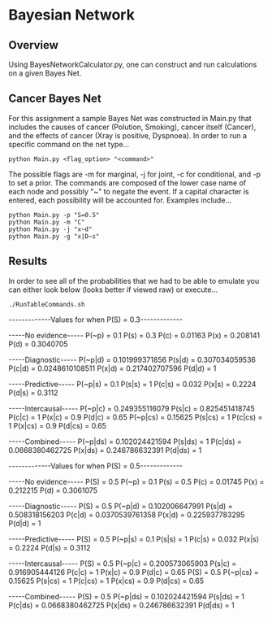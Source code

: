 # Bayesian Network

## Overview
Using BayesNetworkCalculator.py, one can construct and run calculations on a
given Bayes Net.

## Cancer Bayes Net
For this assignment a sample Bayes Net was constructed in Main.py that includes
the causes of cancer (Polution, Smoking), cancer itself (Cancer), and the
effects of cancer (Xray is positive, Dyspnoea). In order to run a specific
command on the net type...

```
python Main.py <flag_option> "<command>"
```

The possible flags are -m for marginal, -j for joint, -c for conditional, and
-p to set a prior. The commands are composed of the lower case name of each node
and possibly "~" to negate the event. If a capital character is entered, each
possibility will be accounted for. Examples include...

```
python Main.py -p "S=0.5"
python Main.py -m "C"
python Main.py -j "x~d"
python Main.py -g "x|D~s"
```

## Results
In order to see all of the probabilities that we had to be able to emulate
you can either look below (looks better if viewed raw) or execute...

```
./RunTableCommands.sh
```

-------------Values for when P(S) = 0.3-------------

-----No evidence-----
P(~p) = 0.1
P(s) = 0.3
P(c) = 0.01163
P(x) = 0.208141
P(d) = 0.3040705

-----Diagnostic-----
P(~p|d) = 0.101999371856
P(s|d) = 0.307034059536
P(c|d) = 0.0248610108511
P(x|d) = 0.217402707596
P(d|d) = 1

-----Predictive-----
P(~p|s) = 0.1
P(s|s) = 1
P(c|s) = 0.032
P(x|s) = 0.2224
P(d|s) = 0.3112

-----Intercausal-----
P(~p|c) = 0.249355116079
P(s|c) = 0.825451418745
P(c|c) = 1
P(x|c) = 0.9
P(d|c) = 0.65
P(~p|cs) = 0.15625
P(s|cs) = 1
P(c|cs) = 1
P(x|cs) = 0.9
P(d|cs) = 0.65

-----Combined-----
P(~p|ds) = 0.102024421594
P(s|ds) = 1
P(c|ds) = 0.0668380462725
P(x|ds) = 0.246786632391
P(d|ds) = 1

-------------Values for when P(S) = 0.5-------------

-----No evidence-----
P(S) = 0.5
P(~p) = 0.1
P(s) = 0.5
P(c) = 0.01745
P(x) = 0.212215
P(d) = 0.3061075

-----Diagnostic-----
P(S) = 0.5
P(~p|d) = 0.102006647991
P(s|d) = 0.508318156203
P(c|d) = 0.0370539761358
P(x|d) = 0.225937783295
P(d|d) = 1

-----Predictive-----
P(S) = 0.5
P(~p|s) = 0.1
P(s|s) = 1
P(c|s) = 0.032
P(x|s) = 0.2224
P(d|s) = 0.3112

-----Intercausal-----
P(S) = 0.5
P(~p|c) = 0.200573065903
P(s|c) = 0.916905444126
P(c|c) = 1
P(x|c) = 0.9
P(d|c) = 0.65
P(S) = 0.5
P(~p|cs) = 0.15625
P(s|cs) = 1
P(c|cs) = 1
P(x|cs) = 0.9
P(d|cs) = 0.65

-----Combined-----
P(S) = 0.5
P(~p|ds) = 0.102024421594
P(s|ds) = 1
P(c|ds) = 0.0668380462725
P(x|ds) = 0.246786632391
P(d|ds) = 1
